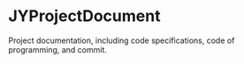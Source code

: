 # JYProjectDocument
Project documentation, including code specifications, code of programming, and commit.
